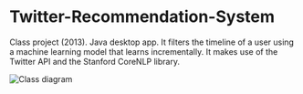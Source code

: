 # Twitter-Recommendation-System
Class project (2013). Java desktop app. It filters the timeline of a user using a machine learning model that learns incrementally. It makes use of the Twitter API and the Stanford CoreNLP library.


![Class diagram](https://github.com/ecosdev/Twitter-Recommendation-System/blob/master/UML%20diagrams/UML%20Class%20diagram.png)
